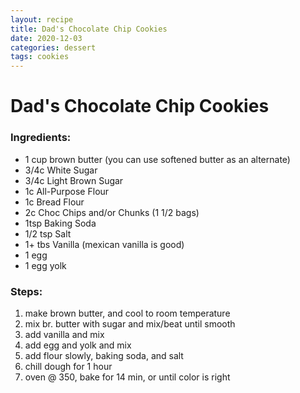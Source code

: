 ```yaml
---
layout: recipe
title: Dad's Chocolate Chip Cookies
date: 2020-12-03
categories: dessert
tags: cookies
---
```

# Dad's Chocolate Chip Cookies

### Ingredients:
- 1 cup brown butter (you can use softened butter as an alternate)
- 3/4c White Sugar
- 3/4c Light Brown Sugar
- 1c All-Purpose Flour
- 1c Bread Flour
- 2c Choc Chips and/or Chunks (1 1/2 bags)
- 1tsp Baking Soda
- 1/2 tsp Salt
- 1+ tbs Vanilla  (mexican vanilla is good)
- 1 egg
- 1 egg yolk

### Steps:
1. make brown butter, and cool to room temperature
2. mix br. butter with sugar and mix/beat until smooth
3. add vanilla and mix
4. add egg and yolk and mix
5. add flour slowly, baking soda, and salt
6. chill dough for 1 hour
7. oven @ 350, bake for 14 min, or until color is right
